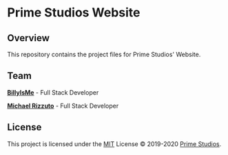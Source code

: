 # Prime Studios Website

## Overview

This repository contains the project files for Prime Studios' Website.

## Team

**[BillyIsMe](https://github.com/TheBillyIsMe)** - Full Stack Developer

**[Michael Rizzuto](https://github.com/MichaelRizzuto)** - Full Stack Developer

## License

This project is licensed under the [MIT](./LICENSE.md) License &copy; 2019-2020 [Prime Studios](https://github.com/PrimeStudios/).
